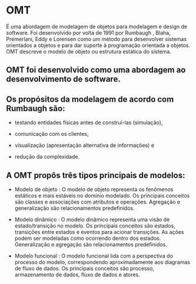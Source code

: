# OMT 

É uma abordagem de modelagem de objetos para modelagem e design de software. Foi desenvolvido por volta de 1991 por Rumbaugh , Blaha, Premerlani, Eddy e Lorensen como um método para desenvolver sistemas orientados a objetos e para dar suporte à programação orientada a objetos. OMT descreve o modelo de objeto ou estrutura estática do sistema.


## OMT foi desenvolvido como uma abordagem ao desenvolvimento de software. 
## Os propósitos da modelagem de acordo com Rumbaugh são:

- testando entidades físicas antes de construí-las (simulação),

- comunicação com os clientes,

- visualização (apresentação alternativa de informações) e

- redução da complexidade.


## A OMT propôs três tipos principais de modelos:

- Modelo de objeto : O modelo de objeto representa os fenômenos estáticos e mais estáveis no domínio modelado. Os principais conceitos são classes e associações com atributos e operações. Agregação e generalização são relacionamentos predefinidos. 

- Modelo dinâmico : O modelo dinâmico representa uma visão de estado/transição no modelo. Os principais conceitos são estados, transições entre estados e eventos para acionar transições. As ações podem ser modeladas como ocorrendo dentro dos estados. Generalização e agregação são relacionamentos predefinidos.

- Modelo funcional : O modelo funcional lida com a perspectiva do processo do modelo, correspondendo aproximadamente aos diagramas de fluxo de dados. Os principais conceitos são processo, armazenamento de dados, fluxo de dados e atores. 
